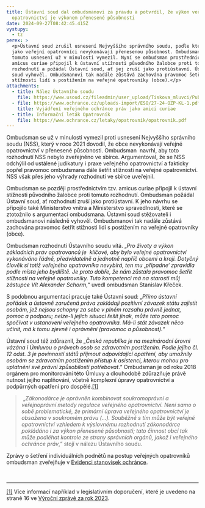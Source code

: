 ```yaml
---
title: Ústavní soud dal ombudsmanovi za pravdu a potvrdil, že výkon veřejného
  opatrovnictví je výkonem přenesené působnosti
date: 2024-09-27T08:42:45.415Z
vystupy:
  - tz
perex: >
  <p>Ústavní soud zrušil usnesení Nejvyššího správního soudu, podle kterého obce
  jako veřejní opatrovníci nevykonávají přenesenou působnost. Ombudsman se proti
  tomuto usnesení už v minulosti vymezil. Nyní se ombudsman prostřednictvím tzv.
  amicus curiae připojil k ústavní stížnosti původního žalobce proti tomuto
  rozhodnutí a požádal Ústavní soud, ať jej zruší jako protiústavní. Ústavní
  soud vyhověl. Ombudsmanovi tak nadále zůstává zachována pravomoc šetřit
  stížnosti lidí s postižením na veřejné opatrovníky (obce).</p>
attachments:
  - title: Nález Ústavního soudu
    file: https://www.usoud.cz/fileadmin/user_upload/Tiskova_mluvci/Publikovane_nalezy/2024/3-1951-21_AN.pdf
  - file: https://www.ochrance.cz/uploads-import/ESO/27-24-OZP-KL-1.pdf
    title: Vyjádření veřejného ochránce práv jako amici curiae
  - title: Informační leták Opatrovník
    file: https://www.ochrance.cz/letaky/opatrovnik/opatrovnik.pdf
---
```

<p>Ombudsman se už v&nbsp;minulosti vymezil proti usnesení Nejvyššího správního soudu (NSS), který v&nbsp;roce 2021 dovodil, že obce nevykonávají veřejné opatrovnictví v přenesené působnosti. Ombudsman &nbsp;navrhl, aby toto rozhodnutí NSS nebylo zveřejněno ve sbírce. Argumentoval, že se NSS odchýlil od ustálené judikatury i praxe veřejného opatrovnictví a fakticky popřel pravomoc ombudsmana dále šetřit stížnosti na veřejné opatrovnictví. NSS však přes jeho výhrady rozhodnutí ve sbírce uveřejnil.</p>

<p>Ombudsman se později prostřednictvím tzv. amicus curiae připojil k ústavní stížnosti původního žalobce proti tomuto rozhodnutí. Ombudsman požádal Ústavní soud, ať rozhodnutí zruší jako protiústavní. K jeho návrhu se připojilo také Ministerstvo vnitra a Ministerstvo spravedlnosti, které se ztotožnilo s&nbsp;argumentací ombudsmana. Ústavní soud stěžovateli i ombudsmanovi následně vyhověl. Ombudsmanovi tak nadále zůstává zachována pravomoc šetřit stížnosti lidí s postižením na veřejné opatrovníky (obce).</p>

<p>Ombudsman rozhodnutí Ústavního soudu vítá. &bdquo;<em>Pro životy a výkon základních práv opatrovanců je&nbsp; klíčové, aby bylo veřejné opatrovnictví vykonáváno řádně, předvídatelně a jednotně napříč obcemi a kraji. Dotyčný člověk si totiž veřejného opatrovníka nevybírá, ten mu &sbquo;připadne&lsquo; zpravidla podle místa jeho bydliště. Je proto dobře, že nám zůstala pravomoc šetřit stížnosti na veřejné opatrovníky. Tuto kompetenci má na starosti můj zástupce Vít Alexander Schorm</em>,&ldquo; uvedl ombudsman Stanislav Křeček.</p>

<p>S&nbsp;podobnou argumentací pracuje také Ústavní soud: &bdquo;<em>Přímo ústavní pořádek a ústavně zaručená práva zakládají pozitivní závazek státu zajistit osobám, jež nejsou schopny za sebe v plném rozsahu právně jednat, pomoc a podporu; nelze-li jejich situaci řešit jinak, může tato pomoc spočívat v ustanovení veřejného opatrovníka. Má-li stát závazek něco učinit, má k tomu zjevně i oprávnění (pravomoc a působnost).</em>&ldquo;</p>

<p>Ústavní soud též zdůraznil, že &bdquo;<em>Česká republika je na mezinárodní úrovni vázána i Úmluvou o právech osob se zdravotním postižením. Podle jejího čl. 12 odst. 3 je povinností států přijmout odpovídající opatření, aby umožnily osobám se zdravotním postižením přístup k asistenci, kterou mohou pro uplatnění své právní způsobilosti potřebovat</em>.&ldquo; Ombudsman je od roku 2018 orgánem pro monitorování této Úmluvy a dlouhodobě zdůrazňuje právě nutnost jejího naplňování, včetně komplexní úpravy opatrovnictví a podpůrných opatření pro dospělé.<a href="#_ftn1">[1]</a></p>

<blockquote>
<p>&nbsp;&bdquo;<em>Zákonodárce je oprávněn kombinovat soukromoprávní a veřejnoprávní metody regulace veřejného opatrovnictví. Není samo o sobě problematické, že primární úprava veřejného opatrovnictví je obsažena v soukromém právu (&hellip;). Souběžně s tím může být veřejné opatrovnictví vzhledem k výslovnému rozhodnutí zákonodárce pokládáno i za výkon přenesené působnosti; tato činnost obcí tak může podléhat kontrole ze strany správních orgánů, jakož i veřejného ochránce práv</em>,&ldquo; stojí v&nbsp;nálezu Ústavního soudu.</p>
</blockquote>

<p>Zprávy o šetření individuálních podnětů na postup veřejných opatrovníků ombudsman zveřejňuje v <a href="eso.ochrance.cz">Evidenci stanovisek ochránce</a>.</p>

<p>&nbsp;</p>

<hr />
<p><a href="#_ftnref1">[1]</a> Více informací například v&nbsp;legislativním doporučení, které je uvedeno na straně 16 ve <a href="https://www.ochrance.cz/dokument/zpravy_pro_poslaneckou_snemovnu_2023/vyrocni-zprava-2023.pdf">Výroční zprávě za rok 2023</a>.</p>
